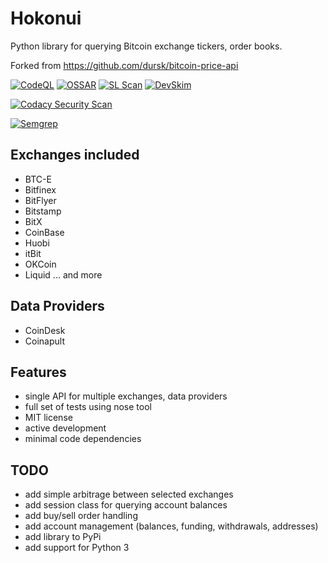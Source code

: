 # Hokonui
Python library for querying Bitcoin exchange tickers, order books. 

Forked from <https://github.com/dursk/bitcoin-price-api>

[![CodeQL](https://github.com/laisee/hokonui/actions/workflows/codeql-analysis.yml/badge.svg)](https://github.com/laisee/hokonui/actions/workflows/codeql-analysis.yml)
[![OSSAR](https://github.com/laisee/hokonui/actions/workflows/ossar-analysis.yml/badge.svg)](https://github.com/laisee/hokonui/actions/workflows/ossar-analysis.yml)
[![SL Scan](https://github.com/laisee/hokonui/actions/workflows/shiftleft-analysis.yml/badge.svg)](https://github.com/laisee/hokonui/actions/workflows/shiftleft-analysis.yml)
[![DevSkim](https://github.com/laisee/hokonui/actions/workflows/devskim-analysis.yml/badge.svg)](https://github.com/laisee/hokonui/actions/workflows/devskim-analysis.yml)

[![Codacy Security Scan](https://github.com/laisee/hokonui/actions/workflows/codacy-analysis.yml/badge.svg)](https://github.com/laisee/hokonui/actions/workflows/codacy-analysis.yml)

[![Semgrep](https://github.com/laisee/hokonui/actions/workflows/semgrep-analysis.yml/badge.svg)](https://github.com/laisee/hokonui/actions/workflows/semgrep-analysis.yml)


## Exchanges included
- BTC-E
- Bitfinex
- BitFlyer
- Bitstamp
- BitX
- CoinBase
- Huobi
- itBit
- OKCoin
- Liquid
 ... and more 

## Data Providers
- CoinDesk
- Coinapult

## Features
- single API for multiple exchanges, data providers
- full set of tests using nose tool
- MIT license
- active development
- minimal code dependencies
 
## TODO
- add simple arbitrage between selected exchanges
- add session class for querying account balances
- add buy/sell order handling
- add account management (balances, funding, withdrawals, addresses)
- add library to PyPi
- add support for Python 3
